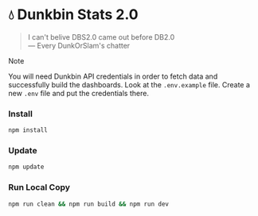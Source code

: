 # 💧 Dunkbin Stats 2.0

> I can't belive DBS2.0 came out before DB2.0  
> — Every DunkOrSlam's chatter

> [!NOTE]
> You will need Dunkbin API credentials in order to fetch data and successfully build the dashboards. Look at the `.env.example` file. Create a new `.env` file and put the credentials there.

### Install

```sh
npm install
```

### Update

```sh
npm update
```

### Run Local Copy

```sh
npm run clean && npm run build && npm run dev
```
